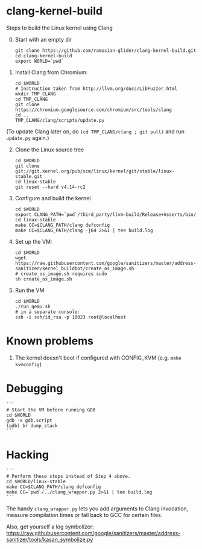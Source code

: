 # clang-kernel-build
Steps to build the Linux kernel using Clang

0. Start with an empty dir

	```
	git clone https://github.com/ramosian-glider/clang-kernel-build.git
	cd clang-kernel-build
	export WORLD=`pwd`
	```

1. Install Clang from Chromium:

	```
	cd $WORLD
	# Instruction taken from http://llvm.org/docs/LibFuzzer.html
	mkdir TMP_CLANG
	cd TMP_CLANG
	git clone https://chromium.googlesource.com/chromium/src/tools/clang
	cd ..
	TMP_CLANG/clang/scripts/update.py
	```

(To update Clang later on, do `(cd TMP_CLANG/clang ; git pull)` and run `update.py` again.)

2. Clone the Linux source tree

	```
	cd $WORLD
	git clone git://git.kernel.org/pub/scm/linux/kernel/git/stable/linux-stable.git
	cd linux-stable
	git reset --hard v4.14-rc2
	```

3. Configure and build the kernel

	```
	cd $WORLD
	export CLANG_PATH=`pwd`/third_party/llvm-build/Release+Asserts/bin/
	cd linux-stable
	make CC=$CLANG_PATH/clang defconfig
	make CC=$CLANG_PATH/clang -j64 2>&1 | tee build.log
	```

4. Set up the VM:

	```
	cd $WORLD
	wget https://raw.githubusercontent.com/google/sanitizers/master/address-sanitizer/kernel_buildbot/create_os_image.sh
	# create_os_image.sh requires sudo
	sh create_os_image.sh
	```

5. Run the VM

	```
	cd $WORLD
	./run_qemu.sh
	# in a separate console:
	ssh -i ssh/id_rsa -p 10023 root@localhost
	```

# Known problems
1. The kernel doesn't boot if configured with CONFIG_KVM (e.g. `make kvmconfig`)

# Debugging

	```
	# Start the VM before running GDB
	cd $WORLD
	gdb -x gdb.script
	(gdb) br dump_stack
	```

# Hacking

	```
	# Perform these steps instead of Step 4 above.
	cd $WORLD/linux-stable
	make CC=$CLANG_PATH/clang defconfig
	make CC=`pwd`/../clang_wrapper.py 2>&1 | tee build.log
	```

The handy `clang_wrapper.py` lets you add arguments to Clang invocation, measure compilation times or fall back to GCC for certain files.

Also, get yourself a log symbolizer: https://raw.githubusercontent.com/google/sanitizers/master/address-sanitizer/tools/kasan_symbolize.py
